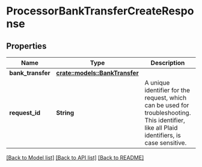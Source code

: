 # ProcessorBankTransferCreateResponse

## Properties

Name | Type | Description | Notes
------------ | ------------- | ------------- | -------------
**bank_transfer** | [**crate::models::BankTransfer**](BankTransfer.md) |  | 
**request_id** | **String** | A unique identifier for the request, which can be used for troubleshooting. This identifier, like all Plaid identifiers, is case sensitive. | 

[[Back to Model list]](../README.md#documentation-for-models) [[Back to API list]](../README.md#documentation-for-api-endpoints) [[Back to README]](../README.md)


